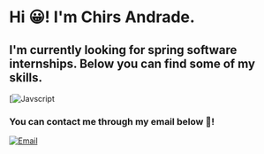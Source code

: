 # Hi 😀! I'm Chirs Andrade.

## I'm currently looking for spring software internships. Below you can find some of my skills.
[![Javscript](https://img.icons8.com/color/48/000000/javascript.png)

### You can contact me through my email below 📧!
[![Email](https://img.shields.io/badge/Email-D14836?style=for-the-badge&logo=Gmail&logoColor=white&link=mailto:chrisfandrade16@gmail.com)](mailto:chrisfandrade16@gmail.com)
